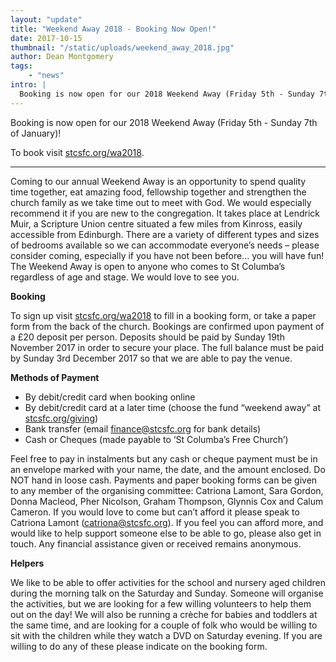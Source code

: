 ```yaml
---
layout: "update"
title: "Weekend Away 2018 - Booking Now Open!"
date: 2017-10-15
thumbnail: "/static/uploads/weekend_away_2018.jpg"
author: Dean Montgomery
tags: 
    - "news"
intro: |
  Booking is now open for our 2018 Weekend Away (Friday 5th - Sunday 7th of January). To book visit stcsfc.org/wa2018.
---
```

<p>Booking is now open for our 2018 Weekend Away (Friday 5th - Sunday 7th of January)!</p><p>To book visit <a href="https://stcsfc.org/wa2018" target="_blank">stcsfc.org/wa2018</a>.
</p><hr style="border-color: #909194;"><p>Coming to our annual Weekend Away is an opportunity to spend quality time together, eat amazing food, fellowship together and strengthen the church family as we take time out to meet with God. We would especially recommend it if you are new to the congregation. It takes place at Lendrick Muir, a Scripture Union centre situated a few miles from Kinross, easily accessible from Edinburgh. There are a variety of different types and sizes of bedrooms available so we can accommodate everyone’s needs – please consider coming, especially if you have not been before… you will have fun! The Weekend Away is open to anyone who comes to St Columba’s regardless of age and stage. We would love to see you.
</p><p><strong>Booking</strong><br>
</p><p>To sign up visit <a href="https://stcsfc.org/wa2018" target="_blank">stcsfc.org/wa2018</a> to fill in a booking form, or take a paper form from the back of the church. Bookings are confirmed upon payment of a £20 deposit per person. Deposits should be paid by Sunday 19th November 2017 in order to secure your place. The full balance must be paid by Sunday 3rd December 2017 so that we are able to pay the venue.
</p><p><strong>Methods of Payment</strong><br>
</p><ul>
<li>By debit/credit card when booking online</li>
<li>By debit/credit card at a later time (choose the fund “weekend away” at <a href="https://stcsfc.org/giving" target="_blank">stcsfc.org/giving</a>)</li>
<li>Bank transfer (email <a href="mailto:finance@stcsfc.org">finance@stcsfc.org</a> for bank details)</li>
<li>Cash or Cheques (made payable to ‘St Columba’s Free Church’)</li>
</ul><p>Feel free to pay in instalments but any cash or cheque payment must be in an envelope marked with your name, the date, and the amount enclosed. Do NOT hand in loose cash. Payments and paper booking forms can be given to any member of the organising committee: Catriona Lamont, Sara Gordon, Donna Macleod, Pher Nicolson, Graham Thompson, Glynnis Cox and Calum Cameron. If you would love to come but can’t afford it please speak to Catriona Lamont (<a href="mailto:catriona@stcsfc.org">catriona@stcsfc.org</a>). If you feel you can afford more, and would like to help support someone else to be able to go, please also get in touch. Any financial assistance given or received remains anonymous.
</p><p><strong>Helpers</strong><br>
</p><p><strong></strong>
</p><p>We like to be able to offer activities for the school and nursery aged children during the morning talk on the Saturday and Sunday. Someone will organise the activities, but we are looking for a few willing volunteers to help them out on the day! We will also be running a crèche for babies and toddlers at the same time, and are looking for a couple of folk who would be willing to sit with the children while they watch a DVD on Saturday evening. If you are willing to do any of these please indicate on the booking form.
</p>
